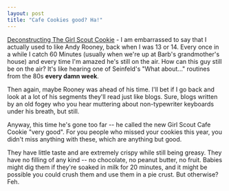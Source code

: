 ```yaml
---
layout: post
title: "Cafe Cookies good? Ha!"
---
```




<p><a href="http://www.cbsnews.com/stories/2006/03/22/60minutes/rooney/main1429569.shtml">Deconstructing The Girl Scout Cookie</a> - I am embarrassed to say that I actually used to like Andy Rooney, back when I was 13 or 14. Every once in a while I catch 60 Minutes (usually when we're up at Barb's grandmother's house) and every time I'm amazed he's still on the air. How can this guy still be on the air? It's like hearing one of Seinfeld's "What about..." routines from the 80s <b>every damn week</b>.</p>

<p>Then again, maybe Rooney was ahead of his time. I'll bet if I go back and look at a lot of his segments they'll read just like blogs. Sure, blogs written by an old fogey who you hear muttering about non-typewriter keyboards under his breath, but still.</p>

<p>Anyway, this time he's gone too far -- he called the new Girl Scout Cafe Cookie "very good". For you people who missed your cookies this year, you didn't miss anything with these, which are anything but good.</p>

<p>They have little taste and are extremely crispy while still being greasy. They have no filling of any kind -- no chocolate, no peanut butter, no fruit. Babies might dig them if they're soaked in milk for 20 minutes, and it might be possible you could crush them and use them in a pie crust. But otherwise? Feh.</p>


